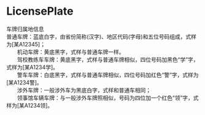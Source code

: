 # LicensePlate
车牌归属地信息<br>
    普通车牌：蓝底白字，由省份简称(汉字)、地区代码(字母)和五位号码组成，式样为[某A12345]；<br>
　　机动车牌：黄底黑字，式样与普通车牌一样。<br>
　　驾校教练车车牌：黄底黑字，式样与普通车牌相似，四位号码加黑色“学”字，式样为[某A1234学]。<br>
　　警车车牌：白底黑字，式样与普通车牌相似，四位号码加红色“警”字，式样为[某A1234警]。<br>
　　涉外车牌：一般涉外车为黑底白字，式样和普通车相同；<br>
　　领事馆车辆车牌：与一般涉外车牌照相似，号码为四位加一个红色“领”字，式样为[某A1234领]。<br>

